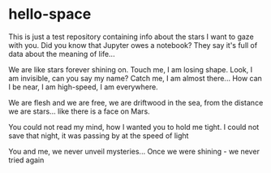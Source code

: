 # hello-space
This is just a test repository containing info about the stars I want to gaze with you. Did you know that Jupyter owes a notebook? They say it's full of data about the meaning of life...

We are like stars forever shining on.
Touch me, I am losing shape.
Look, I am invisible, can you say my name?
Catch me, I am almost there...
How can I be near, I am high-speed, I am everywhere.

We are flesh and we are free,
we are driftwood in the sea,
from the distance we are stars...
like there is a face on Mars.

You could not read my mind,
how I wanted you to hold me tight.
I could not save that night,
it was passing by at the speed of light

You and me, we never unveil mysteries...
Once we were shining - we never tried again
